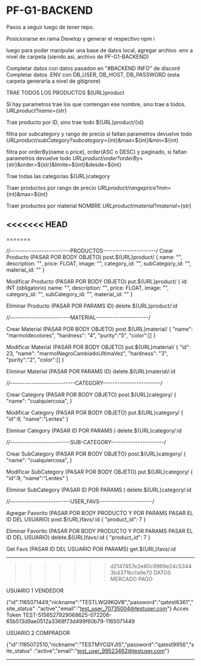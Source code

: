 # PF-G1-BACKEND

Pasos a seguir luego de tener repo.

Posicionarse en rama Develop y generar el respectivo npm i

luego para poder manipular una base de datos local, agregar archivo .env a nivel de carpeta (siendo asi, archivo de PF-G1-BACKEND)

Completar datos con datos pasadon en "#BACKEND INFO" de discord
Completar datos .ENV con DB_USER, DB_HOST, DB_PASSWORD (esta carpeta generarla a nivel de gitignore)

TRAE TODOS LOS PRODUCTOS
${URL}product

Si hay parametros trae los que contengan ese nombre, sino trae a todos.
${URL}product?name=${str}

Trae producto por ID, sino trae todo
${URL}product/{id}

filtra por subcategory y rango de precio si faltan parametros devuelve todo
${URL}product/subCategory?subcategory=${int}&max=${int}&min=${int}

filtra por orderBy(name o price), order(ASC o DESC) y paginado, si faltan parametros devuelve todo
${URL}product/order?orderBy=${str}&order=${str}&limite=${int}&desde=${int}

Trae todas las categorias
${URL}category

Traer productos por rango de precio
${URL}product/rangeprice?min=${int}&max=${int}

Traer productos por material NOMBRE
${URL}product/material?material=${str}

<<<<<<< HEAD
--------------------------------------------------------------
=======



//-------------------------PRODUCTOS----------------------/
Crear Producto  (PASAR POR BODY OBJETO)
post.${URL}product/
{
name: "",
description: "",
price: FLOAT,
image: "",
category_id: "",
subCategory_id: "",
material_id: ""
}


Modificar Producto (PASAR POR BODY OBJETO)
put.${URL}product/
{
id: INT (obligatorio)
name: "",
description: "",
price: FLOAT,
image: "",
category_id: "",
subCategory_id: "",
material_id: ""
}


Eliminar Producto (PASAR POR PARAMS ID)
delete.${URL}product/:id




//-------------------------MATERIAL----------------------/

Crear Material  (PASAR POR BODY OBJETO)
post.${URL}material/
{
    "name": "marmoldecolores",
    "hardness": "4",
    "purity":"5",
    "color":[]
}


Modificar Material (PASAR POR BODY OBJETO)
put.${URL}material/
{
    "id": 23,
    "name": "marmolNegroCambiadoUltimaVez",
    "hardness": "3",
    "purity":"2",
    "color":[]
}

Eliminar Material (PASAR POR PARAMS ID)
delete.${URL}material/:id





//---------------------------CATEGORY------------------------/

Crear Category  (PASAR POR BODY OBJETO)
post.${URL}category/
{
    "name": "cualquiercosa",
}

Modificar Category (PASAR POR BODY OBJETO)
put.${URL}category/
{
    "id":9,
    "name":"Lentes"
}

Eliminar Category (PASAR ID POR PARAMS )
delete.${URL}category/:id




//-------------------------SUB-CATEGORY----------------------/

Crear SubCategory  (PASAR POR BODY OBJETO)
post.${URL}category/
{
    "name": "cualquiercosa",
}

Modificar SubCategory (PASAR POR BODY OBJETO)
put.${URL}category/
{
    "id":9,
    "name":"Lentes"
}

Eliminar SubCategory (PASAR ID POR PARAMS )
delete.${URL}category/:id




//-------------------------USER_FAVS----------------------/

Agregar Favorito  (PASAR POR BODY PRODUCTO Y POR PARAMS PASAR EL ID DEL USUARIO)
post.${URL}favs/:id
{
    "product_id": 7
}

Eliminar Favorito  (PASAR POR BODY PRODUCTO Y POR PARAMS PASAR EL ID DEL USUARIO)
delete.${URL}favs/:id
{
    "product_id": 7
}

Get Favs (PASAR ID DEL USUARIO POR PARAMS)
get.${URL}favs/:id


------------------------------------------------------------------------------------

>>>>>>> d2147457e2e80c9969e24c53443b4371bcfa9e70
DATOS MERCADO PAGO

USUARIO 1 VENDEDOR

{"id":1165071449,"nickname":"TESTLWQ9KQVB","password":"qatest6361","site_status"
:"active","email":"test_user_70735004@testuser.com"}
Acces Token TEST-5156527929068625-072206-65b513d9ae0512a3368f73d499f60b79-1165071449


USUARIO 2 COMPRADOR

{"id":1165072510,"nickname":"TESTMYCQYJIS","password":"qatest9956","site_status"
:"active","email":"test_user_99523462@testuser.com"}

------------------------------------------------------------------------------------